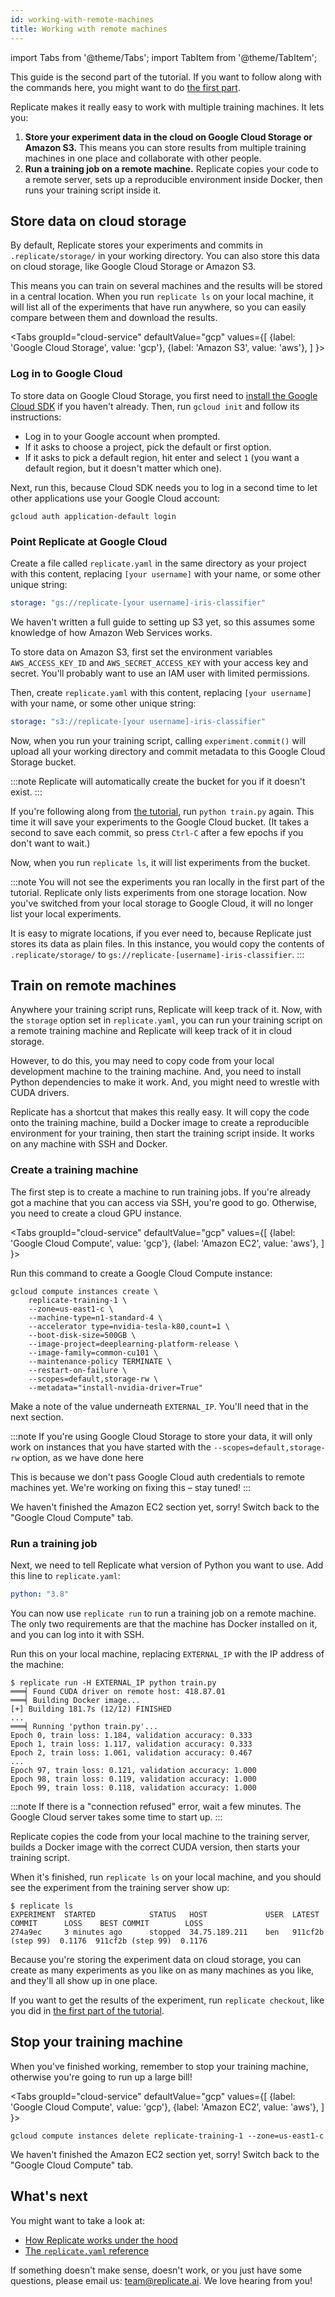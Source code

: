 ```yaml
---
id: working-with-remote-machines
title: Working with remote machines
---
```


import Tabs from '@theme/Tabs';
import TabItem from '@theme/TabItem';

This guide is the second part of the tutorial. If you want to follow along with the commands here, you might want to do [the first part](tutorial.md).

Replicate makes it really easy to work with multiple training machines. It lets you:

1. **Store your experiment data in the cloud on Google Cloud Storage or Amazon S3.** This means you can store results from multiple training machines in one place and collaborate with other people.
2. **Run a training job on a remote machine.** Replicate copies your code to a remote server, sets up a reproducible environment inside Docker, then runs your training script inside it.

## Store data on cloud storage

By default, Replicate stores your experiments and commits in `.replicate/storage/` in your working directory. You can also store this data on cloud storage, like Google Cloud Storage or Amazon S3.

This means you can train on several machines and the results will be stored in a central location. When you run `replicate ls` on your local machine, it will list all of the experiments that have run anywhere, so you can easily compare between them and download the results.

<Tabs
groupId="cloud-service"
defaultValue="gcp"
values={[
{label: 'Google Cloud Storage', value: 'gcp'},
{label: 'Amazon S3', value: 'aws'},
]
}>
<TabItem value="gcp">

### Log in to Google Cloud

To store data on Google Cloud Storage, you first need to [install the Google Cloud SDK](https://cloud.google.com/sdk/docs) if you haven't already. Then, run `gcloud init` and follow its instructions:

- Log in to your Google account when prompted.
- If it asks to choose a project, pick the default or first option.
- If it asks to pick a default region, hit enter and select `1` (you want a default region, but it doesn't matter which one).

Next, run this, because Cloud SDK needs you to log in a second time to let other applications use your Google Cloud account:

```shell-session
gcloud auth application-default login
```

### Point Replicate at Google Cloud

Create a file called `replicate.yaml` in the same directory as your project with this content, replacing `[your username]` with your name, or some other unique string:

```yaml
storage: "gs://replicate-[your username]-iris-classifier"
```

</TabItem>
<TabItem value="aws">

We haven't written a full guide to setting up S3 yet, so this assumes some knowledge of how Amazon Web Services works.

To store data on Amazon S3, first set the environment variables `AWS_ACCESS_KEY_ID` and `AWS_SECRET_ACCESS_KEY` with your access key and secret. You'll probably want to use an IAM user with limited permissions.

Then, create `replicate.yaml` with this content, replacing `[your username]` with your name, or some other unique string:

```yaml
storage: "s3://replicate-[your username]-iris-classifier"
```

</TabItem>
</Tabs>

Now, when you run your training script, calling `experiment.commit()` will upload all your working directory and commit metadata to this Google Cloud Storage bucket.

:::note
Replicate will automatically create the bucket for you if it doesn't exist.
:::

If you're following along from [the tutorial](tutorial.md), run `python train.py` again. This time it will save your experiments to the Google Cloud bucket. (It takes a second to save each commit, so press `Ctrl-C` after a few epochs if you don't want to wait.)

Now, when you run `replicate ls`, it will list experiments from the bucket.

:::note
You will not see the experiments you ran locally in the first part of the tutorial. Replicate only lists experiments from one storage location. Now you've switched from your local storage to Google Cloud, it will no longer list your local experiments.

It is easy to migrate locations, if you ever need to, because Replicate just stores its data as plain files. In this instance, you would copy the contents of `.replicate/storage/` to `gs://replicate-[username]-iris-classifier`.
:::

## Train on remote machines

Anywhere your training script runs, Replicate will keep track of it. Now, with the `storage` option set in `replicate.yaml`, you can run your training script on a remote training machine and Replicate will keep track of it in cloud storage.

However, to do this, you may need to copy code from your local development machine to the training machine. And, you need to install Python dependencies to make it work. And, you might need to wrestle with CUDA drivers.

Replicate has a shortcut that makes this really easy. It will copy the code onto the training machine, build a Docker image to create a reproducible environment for your training, then start the training script inside. It works on any machine with SSH and Docker.

### Create a training machine

The first step is to create a machine to run training jobs. If you're already got a machine that you can access via SSH, you're good to go. Otherwise, you need to create a cloud GPU instance.

<Tabs
groupId="cloud-service"
defaultValue="gcp"
values={[
{label: 'Google Cloud Compute', value: 'gcp'},
{label: 'Amazon EC2', value: 'aws'},
]
}>
<TabItem value="gcp">

Run this command to create a Google Cloud Compute instance:

```shell-session
gcloud compute instances create \
    replicate-training-1 \
    --zone=us-east1-c \
    --machine-type=n1-standard-4 \
    --accelerator type=nvidia-tesla-k80,count=1 \
    --boot-disk-size=500GB \
    --image-project=deeplearning-platform-release \
    --image-family=common-cu101 \
    --maintenance-policy TERMINATE \
    --restart-on-failure \
    --scopes=default,storage-rw \
    --metadata="install-nvidia-driver=True"
```

Make a note of the value underneath `EXTERNAL_IP`. You'll need that in the next section.

:::note
If you're using Google Cloud Storage to store your data, it will only work on instances that you have started with the `--scopes=default,storage-rw` option, as we have done here

This is because we don't pass Google Cloud auth credentials to remote machines yet. We're working on fixing this – stay tuned!
:::

</TabItem>
<TabItem value="aws">

We haven't finished the Amazon EC2 section yet, sorry! Switch back to the "Google Cloud Compute" tab.

</TabItem>
</Tabs>

### Run a training job

Next, we need to tell Replicate what version of Python you want to use. Add this line to `replicate.yaml`:

```yaml
python: "3.8"
```

You can now use `replicate run` to run a training job on a remote machine. The only two requirements are that the machine has Docker installed on it, and you can log into it with SSH.

Run this on your local machine, replacing `EXTERNAL_IP` with the IP address of the machine:

```shell-session
$ replicate run -H EXTERNAL_IP python train.py
═══╡ Found CUDA driver on remote host: 418.87.01
═══╡ Building Docker image...
[+] Building 181.7s (12/12) FINISHED
...
═══╡ Running 'python train.py'...
Epoch 0, train loss: 1.184, validation accuracy: 0.333
Epoch 1, train loss: 1.117, validation accuracy: 0.333
Epoch 2, train loss: 1.061, validation accuracy: 0.467
...
Epoch 97, train loss: 0.121, validation accuracy: 1.000
Epoch 98, train loss: 0.119, validation accuracy: 1.000
Epoch 99, train loss: 0.118, validation accuracy: 1.000
```

:::note
If there is a "connection refused" error, wait a few minutes. The Google Cloud server takes some time to start up.
:::

Replicate copies the code from your local machine to the training server, builds a Docker image with the correct CUDA version, then starts your training script.

When it's finished, run `replicate ls` on your local machine, and you should see the experiment from the training server show up:

```shell-session
$ replicate ls
EXPERIMENT  STARTED            STATUS   HOST             USER  LATEST COMMIT      LOSS    BEST COMMIT        LOSS
274a9ec     3 minutes ago      stopped  34.75.189.211    ben   911cf2b (step 99)  0.1176  911cf2b (step 99)  0.1176
```

Because you're storing the experiment data on cloud storage, you can create as many experiments as you like on as many machines as you like, and they'll all show up in one place.

If you want to get the results of the experiment, run `replicate checkout`, like you did in [the first part of the tutorial](tutorial.md#check-out-a-commit).

## Stop your training machine

When you've finished working, remember to stop your training machine, otherwise you're going to run up a large bill!

<Tabs
groupId="cloud-service"
defaultValue="gcp"
values={[
{label: 'Google Cloud Compute', value: 'gcp'},
{label: 'Amazon EC2', value: 'aws'},
]
}>
<TabItem value="gcp">

```shell-session
gcloud compute instances delete replicate-training-1 --zone=us-east1-c
```

</TabItem>
<TabItem value="aws">
We haven't finished the Amazon EC2 section yet, sorry! Switch back to the "Google Cloud Compute" tab.
</TabItem>
</Tabs>

## What's next

You might want to take a look at:

<!-- - [Some of our example models](example-models) -->

- [How Replicate works under the hood](how-it-works.md)
- [The `replicate.yaml` reference](replicate-yaml.md)

If something doesn't make sense, doesn't work, or you just have some questions, please email us: [team@replicate.ai](mailto:team@replicate.ai). We love hearing from you!
